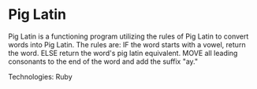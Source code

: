 <h1>Pig Latin</h1>

<p>Pig Latin is a functioning program utilizing the rules of Pig Latin to convert words into Pig Latin. The rules are: IF the word starts with a vowel, return the word. ELSE return the word's pig latin equivalent. MOVE all leading consonants to the end of the word and add the suffix "ay."</p>

<p>Technologies: Ruby</p>

